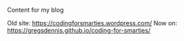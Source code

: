 Content for my blog

Old site: https://codingforsmarties.wordpress.com/
Now on: https://gregsdennis.github.io/coding-for-smarties/